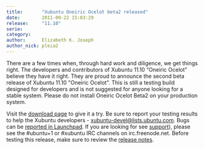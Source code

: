 ```yaml
---
title:       "Xubuntu Oneiric Ocelot beta2 released"
date:        2011-09-22 15:03:29
release:     "11.10"
serie:       
category:    
author:      Elizabeth K. Joseph
author_nick: pleia2
---
```


There are a few times when, through hard work and diligence, we get things right. The developers and contributors of Xubuntu 11.10 “Oneiric Ocelot” believe they have it right. They are proud to announce the second beta release of Xubuntu 11.10 "Oneiric Ocelot". This is still a testing build designed for developers and is not suggested for anyone looking for a stable system. Please do not install Oneiric Ocelot Beta2 on your production system.

Visit the [download page](http://cdimage.ubuntu.com/xubuntu/releases/11.10/beta-2/) to give it a try. Be sure to report your testing results to help the Xubuntu developers - xubuntu-devel@lists.ubuntu.com. Bugs can be [reported in Launchpad](https://launchpad.net/ubuntu/+filebug). If you are looking for see [support](/help)), please see the #ubuntu+1 or #xubuntu IRC channels on irc.freenode.net. Before testing this release, make sure to review the [release notes](https://wiki.ubuntu.com/OneiricOcelot/TechnicalOverview/Beta2).
